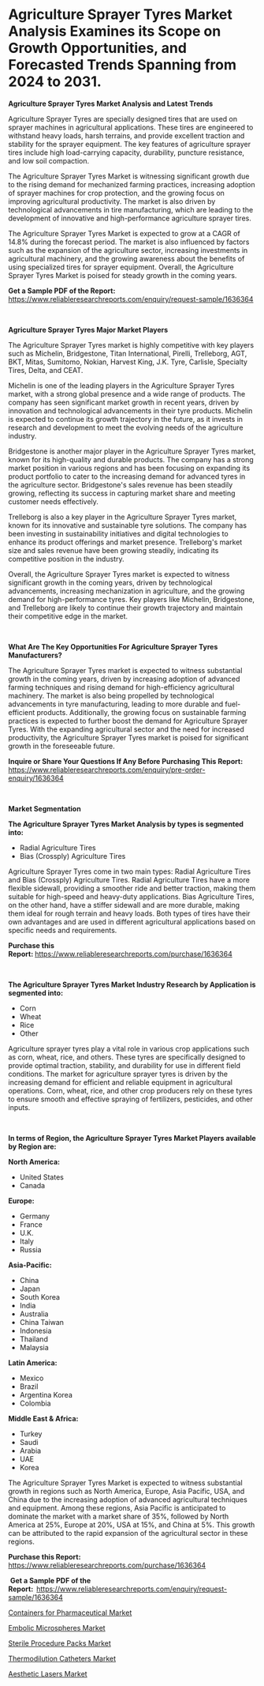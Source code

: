 <p><h1>Agriculture Sprayer Tyres Market Analysis Examines its Scope on Growth Opportunities, and Forecasted Trends Spanning from 2024 to 2031.</h1></p><p><strong>Agriculture Sprayer Tyres Market Analysis and Latest Trends</strong></p>
<p><p>Agriculture Sprayer Tyres are specially designed tires that are used on sprayer machines in agricultural applications. These tires are engineered to withstand heavy loads, harsh terrains, and provide excellent traction and stability for the sprayer equipment. The key features of agriculture sprayer tires include high load-carrying capacity, durability, puncture resistance, and low soil compaction.</p><p>The Agriculture Sprayer Tyres Market is witnessing significant growth due to the rising demand for mechanized farming practices, increasing adoption of sprayer machines for crop protection, and the growing focus on improving agricultural productivity. The market is also driven by technological advancements in tire manufacturing, which are leading to the development of innovative and high-performance agriculture sprayer tires.</p><p>The Agriculture Sprayer Tyres Market is expected to grow at a CAGR of 14.8% during the forecast period. The market is also influenced by factors such as the expansion of the agriculture sector, increasing investments in agricultural machinery, and the growing awareness about the benefits of using specialized tires for sprayer equipment. Overall, the Agriculture Sprayer Tyres Market is poised for steady growth in the coming years.</p></p>
<p><strong>Get a Sample PDF of the Report:&nbsp;</strong> <a href="https://www.reliableresearchreports.com/enquiry/request-sample/1636364">https://www.reliableresearchreports.com/enquiry/request-sample/1636364</a></p>
<p>&nbsp;</p>
<p><strong>Agriculture Sprayer Tyres Major Market Players</strong></p>
<p><p>The Agriculture Sprayer Tyres market is highly competitive with key players such as Michelin, Bridgestone, Titan International, Pirelli, Trelleborg, AGT, BKT, Mitas, Sumitomo, Nokian, Harvest King, J.K. Tyre, Carlisle, Specialty Tires, Delta, and CEAT. </p><p>Michelin is one of the leading players in the Agriculture Sprayer Tyres market, with a strong global presence and a wide range of products. The company has seen significant market growth in recent years, driven by innovation and technological advancements in their tyre products. Michelin is expected to continue its growth trajectory in the future, as it invests in research and development to meet the evolving needs of the agriculture industry. </p><p>Bridgestone is another major player in the Agriculture Sprayer Tyres market, known for its high-quality and durable products. The company has a strong market position in various regions and has been focusing on expanding its product portfolio to cater to the increasing demand for advanced tyres in the agriculture sector. Bridgestone's sales revenue has been steadily growing, reflecting its success in capturing market share and meeting customer needs effectively.</p><p>Trelleborg is also a key player in the Agriculture Sprayer Tyres market, known for its innovative and sustainable tyre solutions. The company has been investing in sustainability initiatives and digital technologies to enhance its product offerings and market presence. Trelleborg's market size and sales revenue have been growing steadily, indicating its competitive position in the industry.</p><p>Overall, the Agriculture Sprayer Tyres market is expected to witness significant growth in the coming years, driven by technological advancements, increasing mechanization in agriculture, and the growing demand for high-performance tyres. Key players like Michelin, Bridgestone, and Trelleborg are likely to continue their growth trajectory and maintain their competitive edge in the market.</p></p>
<p>&nbsp;</p>
<p><strong>What Are The Key Opportunities For Agriculture Sprayer Tyres Manufacturers?</strong></p>
<p><p>The Agriculture Sprayer Tyres market is expected to witness substantial growth in the coming years, driven by increasing adoption of advanced farming techniques and rising demand for high-efficiency agricultural machinery. The market is also being propelled by technological advancements in tyre manufacturing, leading to more durable and fuel-efficient products. Additionally, the growing focus on sustainable farming practices is expected to further boost the demand for Agriculture Sprayer Tyres. With the expanding agricultural sector and the need for increased productivity, the Agriculture Sprayer Tyres market is poised for significant growth in the foreseeable future.</p></p>
<p><strong>Inquire or Share Your Questions If Any Before Purchasing This Report:</strong> <a href="https://www.reliableresearchreports.com/enquiry/pre-order-enquiry/1636364">https://www.reliableresearchreports.com/enquiry/pre-order-enquiry/1636364</a></p>
<p>&nbsp;</p>
<p><strong>Market Segmentation</strong></p>
<p><strong>The Agriculture Sprayer Tyres Market Analysis by types is segmented into:</strong></p>
<p><ul><li>Radial Agriculture Tires</li><li>Bias (Crossply) Agriculture Tires</li></ul></p>
<p><p>Agriculture Sprayer Tyres come in two main types: Radial Agriculture Tires and Bias (Crossply) Agriculture Tires. Radial Agriculture Tires have a more flexible sidewall, providing a smoother ride and better traction, making them suitable for high-speed and heavy-duty applications. Bias Agriculture Tires, on the other hand, have a stiffer sidewall and are more durable, making them ideal for rough terrain and heavy loads. Both types of tires have their own advantages and are used in different agricultural applications based on specific needs and requirements.</p></p>
<p><strong>Purchase this Report:&nbsp;</strong><a href="https://www.reliableresearchreports.com/purchase/1636364">https://www.reliableresearchreports.com/purchase/1636364</a></p>
<p>&nbsp;</p>
<p><strong>The Agriculture Sprayer Tyres Market Industry Research by Application is segmented into:</strong></p>
<p><ul><li>Corn</li><li>Wheat</li><li>Rice</li><li>Other</li></ul></p>
<p><p>Agriculture sprayer tyres play a vital role in various crop applications such as corn, wheat, rice, and others. These tyres are specifically designed to provide optimal traction, stability, and durability for use in different field conditions. The market for agriculture sprayer tyres is driven by the increasing demand for efficient and reliable equipment in agricultural operations. Corn, wheat, rice, and other crop producers rely on these tyres to ensure smooth and effective spraying of fertilizers, pesticides, and other inputs.</p></p>
<p>&nbsp;</p>
<p><strong>In terms of Region, the Agriculture Sprayer Tyres Market Players available by Region are:</strong></p>
<p>
    <p> <strong> North America: </strong>
        <ul>
            <li>United States</li>
            <li>Canada</li>
        </ul>
        </p> 
    <p> <strong> Europe: </strong>
        <ul>
            <li>Germany</li>
            <li>France</li>
            <li>U.K.</li>
            <li>Italy</li>
            <li>Russia</li>
        </ul>
        </p> 
    <p> <strong> Asia-Pacific: </strong>
        <ul>
            <li>China</li>
            <li>Japan</li>
            <li>South Korea</li>
            <li>India</li>
            <li>Australia</li>
            <li>China Taiwan</li>
            <li>Indonesia</li>
            <li>Thailand</li>
            <li>Malaysia</li>
        </ul>
        </p> 
    <p> <strong> Latin America: </strong>
        <ul>
            <li>Mexico</li>
            <li>Brazil</li>
            <li>Argentina Korea</li>
            <li>Colombia</li>
        </ul>
        </p> 
    <p> <strong> Middle East & Africa: </strong>
        <ul>
            <li>Turkey</li>
            <li>Saudi</li>
            <li>Arabia</li>
            <li>UAE</li>
            <li>Korea</li>
        </ul>
    </p>
    </p>
<p><p>The Agriculture Sprayer Tyres Market is expected to witness substantial growth in regions such as North America, Europe, Asia Pacific, USA, and China due to the increasing adoption of advanced agricultural techniques and equipment. Among these regions, Asia Pacific is anticipated to dominate the market with a market share of 35%, followed by North America at 25%, Europe at 20%, USA at 15%, and China at 5%. This growth can be attributed to the rapid expansion of the agricultural sector in these regions.</p></p>
<p><strong>Purchase this Report: </strong><a href="https://www.reliableresearchreports.com/purchase/1636364">https://www.reliableresearchreports.com/purchase/1636364</a></p>
<p>&nbsp;<strong>Get a Sample PDF of the Report:&nbsp;&nbsp;</strong><a href="https://www.reliableresearchreports.com/enquiry/request-sample/1636364">https://www.reliableresearchreports.com/enquiry/request-sample/1636364</a></p>
<p><strong></strong></p>
<p><p><a href="https://github.com/RickHolmes3/Market-Research-Report-List-3/blob/main/containers-for-pharmaceutical-market.md">Containers for Pharmaceutical Market</a></p><p><a href="https://medium.com/@marcellakin2023/embolic-microspheres-market-size-market-outlook-and-market-forecast-2024-to-2031-6c93adf0e101">Embolic Microspheres Market</a></p><p><a href="https://medium.com/@magaliortiz1955/sterile-procedure-packs-market-comprehensive-assessment-by-type-application-and-geography-76d4f753c6a1">Sterile Procedure Packs Market</a></p><p><a href="https://medium.com/@marcellakin2023/thermodilution-catheters-market-size-and-market-trends-complete-industry-overview-2024-to-2031-9280c136f0c7">Thermodilution Catheters Market</a></p><p><a href="https://medium.com/@joycelucas56/aesthetic-lasers-market-outlook-industry-overview-and-forecast-2024-to-2031-f7cdcf99a254">Aesthetic Lasers Market</a></p></p>
